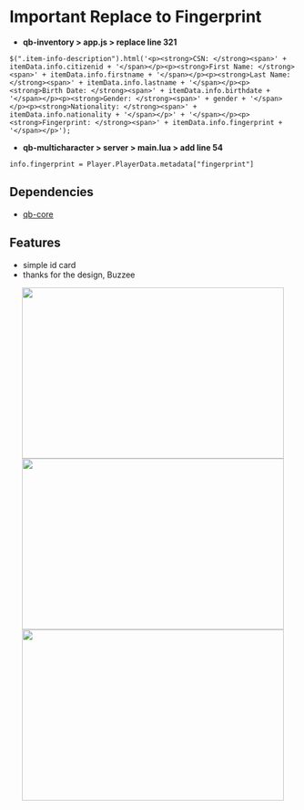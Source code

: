 # Important Replace to Fingerprint
+ **qb-inventory > app.js > replace line 321**
```
$(".item-info-description").html('<p><strong>CSN: </strong><span>' + itemData.info.citizenid + '</span></p><p><strong>First Name: </strong><span>' + itemData.info.firstname + '</span></p><p><strong>Last Name: </strong><span>' + itemData.info.lastname + '</span></p><p><strong>Birth Date: </strong><span>' + itemData.info.birthdate + '</span></p><p><strong>Gender: </strong><span>' + gender + '</span></p><p><strong>Nationality: </strong><span>' + itemData.info.nationality + '</span></p>' + '</span></p><p><strong>Fingerprint: </strong><span>' + itemData.info.fingerprint + '</span></p>');
```
+ **qb-multicharacter > server > main.lua > add line 54**
```
info.fingerprint = Player.PlayerData.metadata["fingerprint"]
```
## Dependencies
* [qb-core](https://github.com/qbcore-framework/qb-core)
## Features
+ simple id card
+ thanks for the design, Buzzee
<p align="center">
  <img width="460" height="300" src="https://i.hizliresim.com/cbm8p7a.png">
<img width="460" height="300" src="https://i.hizliresim.com/s0n20b6.png">
<img width="460" height="300" src="https://i.hizliresim.com/7sdae8o.png">
</p>

